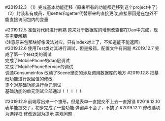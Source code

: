 #2019.12.3
（1）完成基本功能迁移（原来所有的功能都迁移到这个project中了）\
（2）封装私有成员，用setter和getter代替原来的直接更改,直接原因是在包外不能直接访问包内的变量
            
#2019.12.5
准备对代码进行解耦
原来对于数据库的增删改查都在Dao中完成，现在需要解耦\
(注意原来包那块好像没法对应，只有index对上了，不知道能不能返回)
#2019.12.6
使用Test类对其进行调试，但是报错，配置文件有问题
#2019.12.7
完成了第一个test类的调试\
完成了MobilePhone的dao层调试\
完成了MobilePhoneService的调试\
调通Consumeinfos
改动了Scene里面的涉及调用数据库的地方
#2019.12.8
把基础功能进行返回值的修改\
逐个对基础功能进行单元测试\
基础功能的单元测试全部通过！！！！！

#2019.12.9
前端写出来一个雏形，但是表单一直提交不上去一直报错
#2019.12.10
表单能提交了，初步完成了一些功能
弹窗弄不会了，不搞了
#2019.12.11
修改选项为选择框
修改返回为提示
美观问题